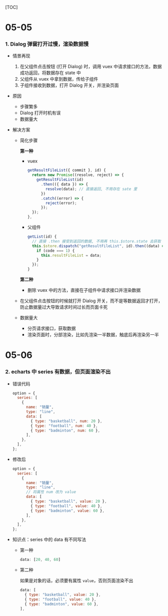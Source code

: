 [TOC]

# 05-05

### 1. Dialog 弹窗打开过慢，渲染数据慢

- 情景再现
  1. 在父组件点击按钮 (打开 Dialog) 时，调用 vuex 中请求接口的方法，数据成功返回，将数据存在 state 中
  2. 父组件从 vuex 中拿到数据，传给子组件 
  3. 子组件接收到数据，打开 Dialog 开关，并渲染页面
- 原因
  - 步骤繁多
  - Dialog 打开时机有误
  - 数据量大

- 解决方案

  - 简化步骤

    **第一种**

    - vuex

      ```js
      getResultFileList({ commit }, id) {
        return new Promise((resolve, reject) => {
          getResultFileList(id)
            .then(({ data }) => {
              resolve(data); // 直接返回, 不用存在 sate 里
            })
            .catch((error) => {
              reject(error);
            });
        });
      },
      ```

    - 父组件

      ```js
      getList(id) {
        // 直接 .then 接受到返回的数据, 不用再 this.$store.state 去获取
        this.$store.dispatch("getResultFileList", id).then((data) => {
          if (code === 1) {
            this.resultFileList = data;
          }
        });
      }
      ```

    **第二种**

    - 删除 vuex 中的方法，直接在子组件中请求接口并渲染数据

  - 在父组件点击按钮的时候就打开 Dialog 开关，而不是等数据返回才打开，防止数据量过大导致请求时间过长而页面卡死
  - 数据量大
    - 分页请求接口，获取数据
    - 渲染页面时，分部渲染，比如先渲染一半数据，触底后再渲染另一半



# 05-06

### 2. echarts 中 series 有数据，但页面渲染不出

- 错误代码

  ```js
  option = {
    series: [
      {
        name: "销量",
        type: "line",
        data: [
          { type: "basketball", num: 20 },
          { type: "football", num: 40 },
          { type: "badminton", num: 60 },
        ],
      },
    ],
  };
  ```

- 修改后

  ```js
  option = {
    series: [
      {
        name: "销量",
        type: "line",
        // 将属性 num 改为 value
        data: [
          { type: "basketball", value: 20 },
          { type: "football", value: 40 },
          { type: "badminton", value: 60 },
        ],
      },
    ],
  };
  ```

- 知识点：series 中的 data 有不同写法

  - 第一种

    ```js
    data: [20, 40, 60]
    ```

  - 第二种

    如果是对象的话，必须要有属性 `value`，否则页面渲染不出

    ```js
    data: [
      { type: "basketball", value: 20 },
      { type: "football", value: 40 },
      { type: "badminton", value: 60 },
    ],
    ```